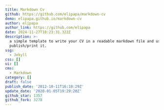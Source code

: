 ```yaml
---
title: Markdown Cv
github: https://github.com/elipapa/markdown-cv
demo: elipapa.github.io/markdown-cv
author: elipapa
author_link: https://github.com/elipapa
date: 2024-11-27T18:23:31.322Z
description: >-
  a simple template to write your CV in a readable markdown file and use CSS to
  publish/print it.
ssg:
  - Jekyll
css: []
ui: []
cms:
  - Markdown
category: []
draft: false
publish_date: '2012-10-11T16:18:29Z'
update_date: '2020-01-05T19:29:20Z'
github_star: 1357
github_fork: 3278
---
```

